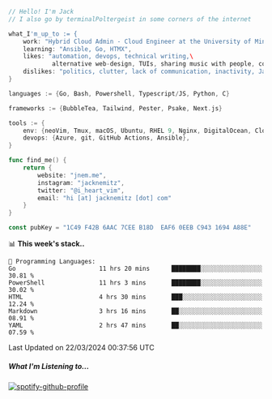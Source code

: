 ```go
// Hello! I'm Jack
// I also go by terminalPoltergeist in some corners of the internet

what_I'm_up_to := {
    work: "Hybrid Cloud Admin - Cloud Engineer at the University of Minnesota",
    learning: "Ansible, Go, HTMX",
    likes: "automation, devops, technical writing,\
            alternative web-design, TUIs, sharing music with people, coffee",
    dislikes: "politics, clutter, lack of communication, inactivity, Java",
}

languages := {Go, Bash, Powershell, Typescript/JS, Python, C}

frameworks := {BubbleTea, Tailwind, Pester, Psake, Next.js}

tools := {
    env: {neoVim, Tmux, macOS, Ubuntu, RHEL 9, Nginx, DigitalOcean, Cloudflare},
    devops: {Azure, git, GitHub Actions, Ansible},
}

func find_me() {
    return {
        website: "jnem.me",
        instagram: "jacknemitz",
        twitter: "@i_heart_vim",
        email: "hi [at] jacknemitz [dot] com"
    }
}

const pubKey = "1C49 F42B 6AAC 7CEE B18D  EAF6 0EEB C943 1694 A88E"
```

<!--START_SECTION:waka-->
📊 **This week's stack..** 

```text
💬 Programming Languages: 
Go                       11 hrs 20 mins      ████████░░░░░░░░░░░░░░░░░   30.81 % 
PowerShell               11 hrs 3 mins       ████████░░░░░░░░░░░░░░░░░   30.02 % 
HTML                     4 hrs 30 mins       ███░░░░░░░░░░░░░░░░░░░░░░   12.24 % 
Markdown                 3 hrs 16 mins       ██░░░░░░░░░░░░░░░░░░░░░░░   08.91 % 
YAML                     2 hrs 47 mins       ██░░░░░░░░░░░░░░░░░░░░░░░   07.59 % 
```


 Last Updated on 22/03/2024 00:37:56 UTC
<!--END_SECTION:waka-->

##### What I'm Listening to...

[![spotify-github-profile](https://spotify-github-profile.vercel.app/api/view?uid=jack.nemitz&cover_image=true&show_offline=true&bar_color=53b14f&bar_color_cover=false&background_color=121212FF)](https://spotify-github-profile.vercel.app/api/view?uid=jack.nemitz&redirect=true)
